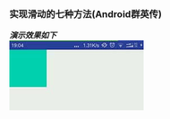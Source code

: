 ### 实现滑动的七种方法(Android群英传)  

***演示效果如下***  
![AchieveScroll](https://github.com/Blankj/AchieveScroll/blob/master/img/layout_eg.jpg)